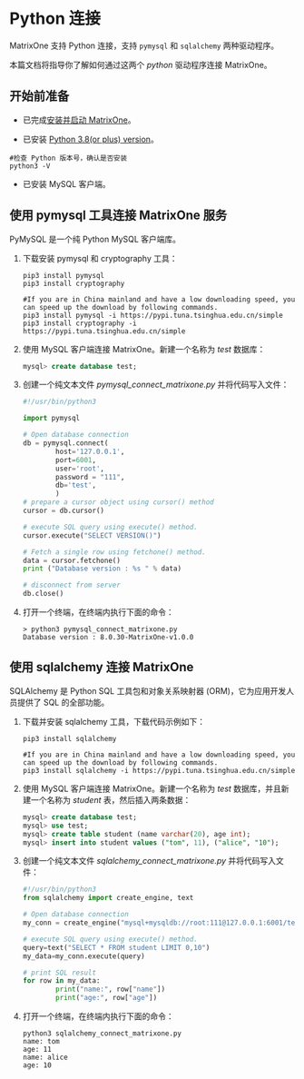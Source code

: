 # Python 连接

MatrixOne 支持 Python 连接，支持 `pymysql` 和 `sqlalchemy` 两种驱动程序。

本篇文档将指导你了解如何通过这两个 *python* 驱动程序连接 MatrixOne。

## 开始前准备

- 已完成[安装并启动 MatrixOne](../../Get-Started/install-standalone-matrixone.md)。

- 已安装 [Python 3.8(or plus) version](https://www.python.org/downloads/)。

```
#检查 Python 版本号，确认是否安装
python3 -V
```

- 已安装 MySQL 客户端。

## 使用 pymysql 工具连接 MatrixOne 服务

PyMySQL 是一个纯 Python MySQL 客户端库。

1. 下载安装 pymysql 和 cryptography 工具：

    ```
    pip3 install pymysql
    pip3 install cryptography

    #If you are in China mainland and have a low downloading speed, you can speed up the download by following commands.
    pip3 install pymysql -i https://pypi.tuna.tsinghua.edu.cn/simple
    pip3 install cryptography -i https://pypi.tuna.tsinghua.edu.cn/simple
    ```

2. 使用 MySQL 客户端连接 MatrixOne。新建一个名称为 *test* 数据库：

    ```sql
    mysql> create database test;
    ```

3. 创建一个纯文本文件 *pymysql_connect_matrixone.py* 并将代码写入文件：

    ```python
    #!/usr/bin/python3

    import pymysql

    # Open database connection
    db = pymysql.connect(
            host='127.0.0.1',
	        port=6001,
            user='root',
            password = "111",
            db='test',
            )
    # prepare a cursor object using cursor() method
    cursor = db.cursor()

    # execute SQL query using execute() method.
    cursor.execute("SELECT VERSION()")

    # Fetch a single row using fetchone() method.
    data = cursor.fetchone()
    print ("Database version : %s " % data)

    # disconnect from server
    db.close()

    ```

4. 打开一个终端，在终端内执行下面的命令：

    ```
    > python3 pymysql_connect_matrixone.py
    Database version : 8.0.30-MatrixOne-v1.0.0
    ```

## 使用 sqlalchemy 连接 MatrixOne

SQLAlchemy 是 Python SQL 工具包和对象关系映射器 (ORM)，它为应用开发人员提供了 SQL 的全部功能。

1. 下载并安装 sqlalchemy 工具，下载代码示例如下：

    ```
    pip3 install sqlalchemy

    #If you are in China mainland and have a low downloading speed, you can speed up the download by following commands.
    pip3 install sqlalchemy -i https://pypi.tuna.tsinghua.edu.cn/simple
    ```

2. 使用 MySQL 客户端连接 MatrixOne。新建一个名称为 *test* 数据库，并且新建一个名称为 *student* 表，然后插入两条数据：

    ```sql
    mysql> create database test;
    mysql> use test;
    mysql> create table student (name varchar(20), age int);
    mysql> insert into student values ("tom", 11), ("alice", "10");

    ```

3. 创建一个纯文本文件 *sqlalchemy_connect_matrixone.py* 并将代码写入文件：

    ```python
    #!/usr/bin/python3
    from sqlalchemy import create_engine, text

    # Open database connection
    my_conn = create_engine("mysql+mysqldb://root:111@127.0.0.1:6001/test")

    # execute SQL query using execute() method.
    query=text("SELECT * FROM student LIMIT 0,10")
    my_data=my_conn.execute(query)

    # print SQL result
    for row in my_data:
            print("name:", row["name"])
            print("age:", row["age"])

    ```

4. 打开一个终端，在终端内执行下面的命令：

    ```
    python3 sqlalchemy_connect_matrixone.py
    name: tom
    age: 11
    name: alice
    age: 10
    ```
